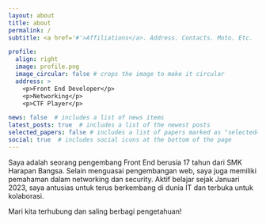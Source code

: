 ```yaml
---
layout: about
title: about
permalink: /
subtitle: <a href='#'>Affiliations</a>. Address. Contacts. Moto. Etc.

profile:
  align: right
  image: profile.png
  image_circular: false # crops the image to make it circular
  address: >
    <p>Front End Developer</p>
    <p>Networking</p>
    <p>CTF Player</p>

news: false  # includes a list of news items
latest_posts: true  # includes a list of the newest posts
selected_papers: false # includes a list of papers marked as "selected={true}"
social: true  # includes social icons at the bottom of the page
---
```


Saya adalah seorang pengembang Front End berusia 17 tahun dari SMK Harapan Bangsa. Selain menguasai pengembangan web, saya juga memiliki pemahaman dalam networking dan security. Aktif belajar sejak Januari 2023, saya antusias untuk terus berkembang di dunia IT dan terbuka untuk kolaborasi.

Mari kita terhubung dan saling berbagi pengetahuan!